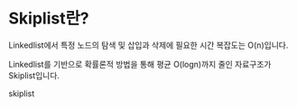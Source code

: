 # Skiplist란?

Linkedlist에서 특정 노드의 탐색 및 삽입과 삭제에 필요한 시간 복잡도는 O(n)입니다.

Linkedlist를 기반으로 확률론적 방법을 통해 평균 O(logn)까지 줄인 자료구조가 Skiplist입니다.

skiplist